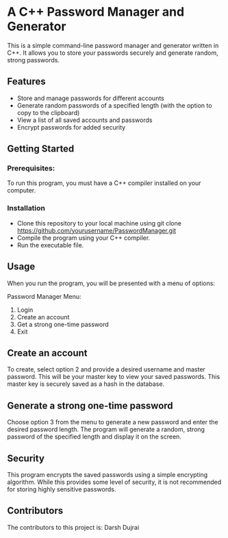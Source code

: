 # A C++ Password Manager and Generator

  This is a simple command-line password manager and generator written in C++. It allows you to store your passwords securely and generate random, strong passwords.

## Features
- Store and manage passwords for different accounts
- Generate random passwords of a specified length (with the option to copy to the clipboard)
- View a list of all saved accounts and passwords
- Encrypt passwords for added security

## Getting Started

### Prerequisites:

  To run this program, you must have a C++ compiler installed on your computer.

### Installation

- Clone this repository to your local machine using git clone https://github.com/yourusername/PasswordManager.git
- Compile the program using your C++ compiler.
- Run the executable file.

## Usage
When you run the program, you will be presented with a menu of options:

Password Manager Menu:
1. Login
2. Create an account
3. Get a strong one-time password
4. Exit

## Create an account
  To create, select option 2 and provide a desired username and master password. This will be your master key to view your saved passwords. This master key is securely saved as a hash in the database.

## Generate a strong one-time password
  Choose option 3 from the menu to generate a new password and enter the desired password length. The program will generate a random, strong password of the specified length and display it on the screen.

## Security
This program encrypts the saved passwords using a simple encrypting algorithm. While this provides some level of security, it is not recommended for storing highly sensitive passwords.

## Contributors
  The contributors to this project is: Darsh Dujrai
